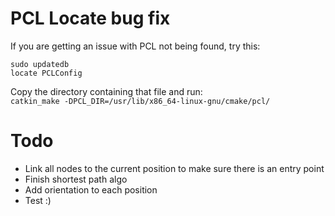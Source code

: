 # PCL Locate bug fix  
If you are getting an issue with PCL not being found, try this:  
~~~~~~~~
sudo updatedb  
locate PCLConfig
~~~~~~~~
Copy the directory containing that file and run:   
`catkin_make -DPCL_DIR=/usr/lib/x86_64-linux-gnu/cmake/pcl/  `

# Todo 
- Link all nodes to the current position to make sure there is an entry point
- Finish shortest path algo
- Add orientation to each position
- Test :)
